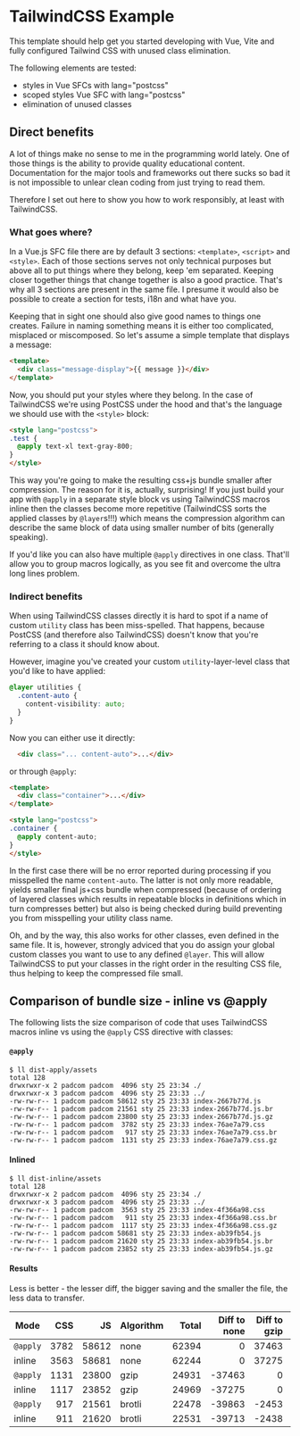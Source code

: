 # TailwindCSS Example

This template should help get you started developing with Vue, Vite and fully configured Tailwind CSS with unused class elimination.

The following elements are tested:

- styles in Vue SFCs with lang="postcss"
- scoped styles Vue SFC with lang="postcss"
- elimination of unused classes

## Direct benefits

A lot of things make no sense to me in the programming world lately. One of those things is the ability to provide quality educational content. Documentation for the major tools and frameworks out there sucks so bad it is not impossible to unlear clean coding from just trying to read them.

Therefore I set out here to show you how to work responsibly, at least with TailwindCSS.

### What goes where?

In a Vue.js SFC file there are by default 3 sections: `<template>`, `<script>` and `<style>`. Each of those sections serves not only technical purposes but above all to put things where they belong, keep 'em separated. Keeping closer together things that change together is also a good practice. That's why all 3 sections are present in the same file. I presume it would also be possible to create a section for tests, i18n and what have you.

Keeping that in sight one should also give good names to things one creates. Failure in naming something means it is either too complicated, misplaced or miscomposed. So let's assume a simple template that displays a message:

```html
<template>
  <div class="message-display">{{ message }}</div>
</template>
```

Now, you should put your styles where they belong. In the case of TailwindCSS we're using PostCSS under the hood and that's the language we should use with the `<style>` block:

```html
<style lang="postcss">
.test {
  @apply text-xl text-gray-800;
}
</style>
```

This way you're going to make the resulting css+js bundle smaller after compression. The reason for it is, actually, surprising! If you just build your app with `@apply` in a separate style  block vs using TailwindCSS macros inline then the classes become more repetitive (TailwindCSS sorts the applied classes by `@layer`s!!!) which means the compression algorithm can describe the same block of data using smaller number of bits (generally speaking).

If you'd like you can also have multiple `@apply` directives in one class. That'll allow you to group macros logically, as you see fit and overcome the ultra long lines problem.

### Indirect benefits

When using TailwindCSS classes directly it is hard to spot if a name of custom `utility` class has been miss-spelled. That happens, because PostCSS (and therefore also TailwindCSS) doesn't know that you're referring to a class it should know about.

However, imagine you've created your custom `utility`-layer-level class that you'd like to have applied:

```css
@layer utilities {
  .content-auto {
    content-visibility: auto;
  }
}
```

Now you can either use it directly:

```html
  <div class="... content-auto">...</div>
```

or through `@apply`:

```html
<template>
  <div class="container">...</div>
</template>

<style lang="postcss">
.container {
  @apply content-auto;
}
</style>
```

In the first case there will be no error reported during processing if you misspelled the name `content-auto`. The latter is not only more readable, yields smaller final js+css bundle when compressed (because of ordering of layered classes which results in repeatable blocks in definitions which in turn compresses better) but also is being checked during build preventing you from misspelling your utility class name.

Oh, and by the way, this also works for other classes, even defined in the same file. It is, however, strongly adviced that you do assign your global custom classes you want to use to any defined `@layer`. This will allow TailwindCSS to put your classes in the right order in the resulting CSS file, thus helping to keep the compressed file small.

## Comparison of bundle size - inline vs @apply

The following lists the size comparison of code that uses TailwindCSS macros inline vs using the `@apply` CSS directive with classes:

#### `@apply`

```
$ ll dist-apply/assets
total 128
drwxrwxr-x 2 padcom padcom  4096 sty 25 23:34 ./
drwxrwxr-x 3 padcom padcom  4096 sty 25 23:33 ../
-rw-rw-r-- 1 padcom padcom 58612 sty 25 23:33 index-2667b77d.js
-rw-rw-r-- 1 padcom padcom 21561 sty 25 23:33 index-2667b77d.js.br
-rw-rw-r-- 1 padcom padcom 23800 sty 25 23:33 index-2667b77d.js.gz
-rw-rw-r-- 1 padcom padcom  3782 sty 25 23:33 index-76ae7a79.css
-rw-rw-r-- 1 padcom padcom   917 sty 25 23:33 index-76ae7a79.css.br
-rw-rw-r-- 1 padcom padcom  1131 sty 25 23:33 index-76ae7a79.css.gz
```

#### Inlined

```
$ ll dist-inline/assets
total 128
drwxrwxr-x 2 padcom padcom  4096 sty 25 23:34 ./
drwxrwxr-x 3 padcom padcom  4096 sty 25 23:33 ../
-rw-rw-r-- 1 padcom padcom  3563 sty 25 23:33 index-4f366a98.css
-rw-rw-r-- 1 padcom padcom   911 sty 25 23:33 index-4f366a98.css.br
-rw-rw-r-- 1 padcom padcom  1117 sty 25 23:33 index-4f366a98.css.gz
-rw-rw-r-- 1 padcom padcom 58681 sty 25 23:33 index-ab39fb54.js
-rw-rw-r-- 1 padcom padcom 21620 sty 25 23:33 index-ab39fb54.js.br
-rw-rw-r-- 1 padcom padcom 23852 sty 25 23:33 index-ab39fb54.js.gz
```

#### Results

Less is better - the lesser diff, the bigger saving and the smaller the file, the less data to transfer.

| Mode | CSS | JS | Algorithm | Total | Diff to none | Diff to gzip | Diff to brotli | `@apply`/inline |
| ---- | --: | -: | --------- | ----: | -----------: | -----------: | -------------: | --------------: |
| `@apply` | 3782 | 58612 | none | 62394 | 0 | 37463 | 39916 | 150 |
| inline | 3563 | 58681 | none | 62244 | 0 | 37275 | 39713 | -150 |
| `@apply` | 1131 | 23800 | gzip | 24931 | -37463 | 0 | 2453 | -38 |
| inline | 1117 | 23852 | gzip | 24969 | -37275 | 0 | 2438 | 38 |
| `@apply` | 917 | 21561 | brotli | 22478 | -39863 | -2453 | 0 | -53 |
| inline | 911 | 21620 | brotli | 22531 | -39713 | -2438 | 0 | 53 |
